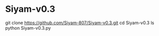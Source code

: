# Siyam-v0.3
git clone https://github.com/Siyam-807/Siyam-v0.3.git
cd Siyam-v0.3
ls
python Siyam-v0.3.py
